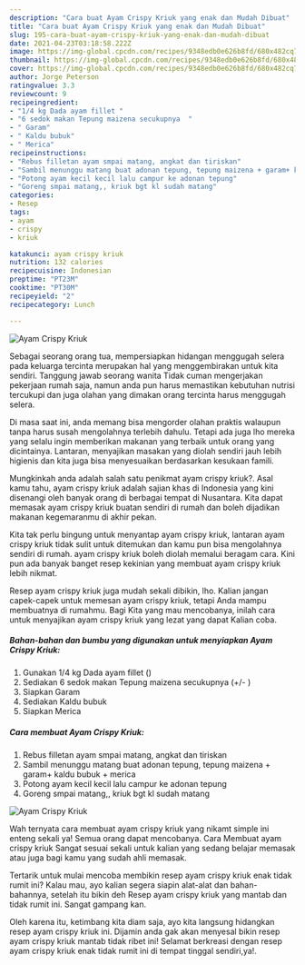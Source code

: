 ```yaml
---
description: "Cara buat Ayam Crispy Kriuk yang enak dan Mudah Dibuat"
title: "Cara buat Ayam Crispy Kriuk yang enak dan Mudah Dibuat"
slug: 195-cara-buat-ayam-crispy-kriuk-yang-enak-dan-mudah-dibuat
date: 2021-04-23T03:18:58.222Z
image: https://img-global.cpcdn.com/recipes/9348edb0e626b8fd/680x482cq70/ayam-crispy-kriuk-foto-resep-utama.jpg
thumbnail: https://img-global.cpcdn.com/recipes/9348edb0e626b8fd/680x482cq70/ayam-crispy-kriuk-foto-resep-utama.jpg
cover: https://img-global.cpcdn.com/recipes/9348edb0e626b8fd/680x482cq70/ayam-crispy-kriuk-foto-resep-utama.jpg
author: Jorge Peterson
ratingvalue: 3.3
reviewcount: 9
recipeingredient:
- "1/4 kg Dada ayam fillet "
- "6 sedok makan Tepung maizena secukupnya  "
- " Garam"
- " Kaldu bubuk"
- " Merica"
recipeinstructions:
- "Rebus filletan ayam smpai matang, angkat dan tiriskan"
- "Sambil menunggu matang buat adonan tepung, tepung maizena + garam+ kaldu bubuk + merica"
- "Potong ayam kecil kecil lalu campur ke adonan tepung"
- "Goreng smpai matang,, kriuk bgt kl sudah matang"
categories:
- Resep
tags:
- ayam
- crispy
- kriuk

katakunci: ayam crispy kriuk 
nutrition: 132 calories
recipecuisine: Indonesian
preptime: "PT23M"
cooktime: "PT30M"
recipeyield: "2"
recipecategory: Lunch

---
```



![Ayam Crispy Kriuk](https://img-global.cpcdn.com/recipes/9348edb0e626b8fd/680x482cq70/ayam-crispy-kriuk-foto-resep-utama.jpg)

Sebagai seorang orang tua, mempersiapkan hidangan menggugah selera pada keluarga tercinta merupakan hal yang menggembirakan untuk kita sendiri. Tanggung jawab seorang  wanita Tidak cuman mengerjakan pekerjaan rumah saja, namun anda pun harus memastikan kebutuhan nutrisi tercukupi dan juga olahan yang dimakan orang tercinta harus menggugah selera.

Di masa  saat ini, anda memang bisa mengorder olahan praktis walaupun tanpa harus susah mengolahnya terlebih dahulu. Tetapi ada juga lho mereka yang selalu ingin memberikan makanan yang terbaik untuk orang yang dicintainya. Lantaran, menyajikan masakan yang diolah sendiri jauh lebih higienis dan kita juga bisa menyesuaikan berdasarkan kesukaan famili. 



Mungkinkah anda adalah salah satu penikmat ayam crispy kriuk?. Asal kamu tahu, ayam crispy kriuk adalah sajian khas di Indonesia yang kini disenangi oleh banyak orang di berbagai tempat di Nusantara. Kita dapat memasak ayam crispy kriuk buatan sendiri di rumah dan boleh dijadikan makanan kegemaranmu di akhir pekan.

Kita tak perlu bingung untuk menyantap ayam crispy kriuk, lantaran ayam crispy kriuk tidak sulit untuk ditemukan dan kamu pun bisa mengolahnya sendiri di rumah. ayam crispy kriuk boleh diolah memalui beragam cara. Kini pun ada banyak banget resep kekinian yang membuat ayam crispy kriuk lebih nikmat.

Resep ayam crispy kriuk juga mudah sekali dibikin, lho. Kalian jangan capek-capek untuk memesan ayam crispy kriuk, tetapi Anda mampu membuatnya di rumahmu. Bagi Kita yang mau mencobanya, inilah cara untuk menyajikan ayam crispy kriuk yang lezat yang dapat Kalian coba.

<!--inarticleads1-->

##### Bahan-bahan dan bumbu yang digunakan untuk menyiapkan Ayam Crispy Kriuk:

1. Gunakan 1/4 kg Dada ayam fillet ()
1. Sediakan 6 sedok makan Tepung maizena secukupnya (+/- )
1. Siapkan  Garam
1. Sediakan  Kaldu bubuk
1. Siapkan  Merica




<!--inarticleads2-->

##### Cara membuat Ayam Crispy Kriuk:

1. Rebus filletan ayam smpai matang, angkat dan tiriskan
1. Sambil menunggu matang buat adonan tepung, tepung maizena + garam+ kaldu bubuk + merica
1. Potong ayam kecil kecil lalu campur ke adonan tepung
1. Goreng smpai matang,, kriuk bgt kl sudah matang
<img src="https://img-global.cpcdn.com/steps/243a53f6770943ee/160x128cq70/ayam-crispy-kriuk-langkah-memasak-4-foto.jpg" alt="Ayam Crispy Kriuk">



Wah ternyata cara membuat ayam crispy kriuk yang nikamt simple ini enteng sekali ya! Semua orang dapat mencobanya. Cara Membuat ayam crispy kriuk Sangat sesuai sekali untuk kalian yang sedang belajar memasak atau juga bagi kamu yang sudah ahli memasak.

Tertarik untuk mulai mencoba membikin resep ayam crispy kriuk enak tidak rumit ini? Kalau mau, ayo kalian segera siapin alat-alat dan bahan-bahannya, setelah itu bikin deh Resep ayam crispy kriuk yang mantab dan tidak rumit ini. Sangat gampang kan. 

Oleh karena itu, ketimbang kita diam saja, ayo kita langsung hidangkan resep ayam crispy kriuk ini. Dijamin anda gak akan menyesal bikin resep ayam crispy kriuk mantab tidak ribet ini! Selamat berkreasi dengan resep ayam crispy kriuk enak tidak rumit ini di tempat tinggal sendiri,ya!.

